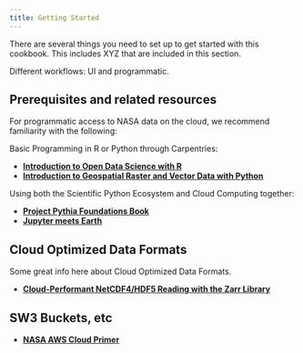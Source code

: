 ```yaml
---
title: Getting Started
---
```


There are several things you need to set up to get started with this cookbook. This includes XYZ that are included in this section.

Different workflows: UI and programmatic.

## Prerequisites and related resources

For programmatic access to NASA data on the cloud, we recommend familiarity with the following:

Basic Programming in R or Python through Carpentries:

-   [**Introduction to Open Data Science with R**](https://carpentries-incubator.github.io/open-science-with-r/)
-   [**Introduction to Geospatial Raster and Vector Data with Python**](https://carpentries-incubator.github.io/geospatial-python/)

Using both the Scientific Python Ecosystem and Cloud Computing together:

-   [**Project Pythia Foundations Book**](https://foundations.projectpythia.org/landing-page.html)
-   [**Jupyter meets Earth**](https://jupytearth.org/)

## Cloud Optimized Data Formats

Some great info here about Cloud Optimized Data Formats.

-   [**Cloud-Performant NetCDF4/HDF5 Reading with the Zarr Library**](https://medium.com/pangeo/cloud-performant-reading-of-netcdf4-hdf5-data-using-the-zarr-library-1a95c5c92314)

## SW3 Buckets, etc

-   [**NASA AWS Cloud Primer**](https://earthdata.nasa.gov/learn/user-resources/webinars-and-tutorials/cloud-primer)
